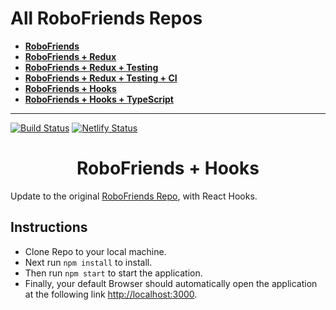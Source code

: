 # All RoboFriends Repos
- **[RoboFriends](https://github.com/rbhachu/robofriends)** 
- **[RoboFriends + Redux](https://github.com/rbhachu/robofriends-redux)** 
- **[RoboFriends + Redux + Testing](https://github.com/rbhachu/robofriends-redux-testing)** 
- **[RoboFriends + Redux + Testing + CI](https://github.com/rbhachu/robofriends-redux-testing-ci)** 
- **[RoboFriends + Hooks](https://github.com/rbhachu/robofriends-hooks)** 
- **[RoboFriends + Hooks + TypeScript](https://github.com/rbhachu/robofriends-hooks-typescript)** 

----

[![Build Status](https://travis-ci.org/gelstudios/gitfiti.svg?branch=master)](https://travis-ci.org/gelstudios/gitfiti) [![Netlify Status](https://api.netlify.com/api/v1/badges/b00288ea-1ce8-4f2e-86ef-6852ea32b143/deploy-status)](https://app.netlify.com/sites/rbhachu-robofriends-hooks/deploys)

<h1 align="center">RoboFriends + Hooks</h1>

Update to the original [RoboFriends Repo](https://github.com/rbhachu/robofriends), with React Hooks.

## Instructions
  - Clone Repo to your local machine.<br>
  - Next run `npm install` to install.<br>
  - Then run `npm start` to start the application.<br>
  - Finally, your default Browser should automatically open the application at the following link [http://localhost:3000](http://localhost:3000).